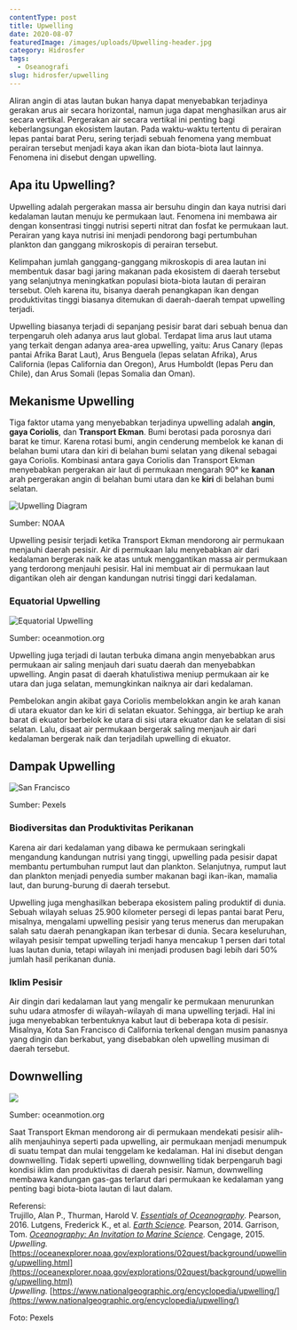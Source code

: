 ```yaml
---
contentType: post
title: Upwelling
date: 2020-08-07
featuredImage: /images/uploads/Upwelling-header.jpg
category: Hidrosfer
tags:
  - Oseanografi
slug: hidrosfer/upwelling
---
```


Aliran angin di atas lautan bukan hanya dapat menyebabkan terjadinya gerakan arus air secara horizontal, namun juga dapat menghasilkan arus air secara vertikal. Pergerakan air secara vertikal ini penting bagi keberlangsungan ekosistem lautan. Pada waktu-waktu tertentu di perairan lepas pantai barat Peru, sering terjadi sebuah fenomena yang membuat perairan tersebut menjadi kaya akan ikan dan biota-biota laut lainnya. Fenomena ini disebut dengan upwelling.

## Apa itu Upwelling?

Upwelling adalah pergerakan massa air bersuhu dingin dan kaya nutrisi dari kedalaman lautan menuju ke permukaan laut. Fenomena ini membawa air dengan konsentrasi tinggi nutrisi seperti nitrat dan fosfat ke permukaan laut. Perairan yang kaya nutrisi ini menjadi pendorong bagi pertumbuhan plankton dan ganggang mikroskopis di perairan tersebut.

Kelimpahan jumlah ganggang-ganggang mikroskopis di area lautan ini membentuk dasar bagi jaring makanan pada ekosistem di daerah tersebut yang selanjutnya meningkatkan populasi biota-biota lautan di perairan tersebut. Oleh karena itu, bisanya daerah penangkapan ikan dengan produktivitas tinggi biasanya ditemukan di daerah-daerah tempat upwelling terjadi.

Upwelling biasanya terjadi di sepanjang pesisir barat dari sebuah benua dan terpengaruh oleh adanya arus laut global. Terdapat lima arus laut utama yang terkait dengan adanya area-area upwelling, yaitu: Arus Canary (lepas pantai Afrika Barat Laut), Arus Benguela (lepas selatan Afrika), Arus California (lepas California dan Oregon), Arus Humboldt (lepas Peru dan Chile), dan Arus Somali (lepas Somalia dan Oman).

## Mekanisme Upwelling

Tiga faktor utama yang menyebabkan terjadinya upwelling adalah **angin**, **gaya Coriolis**, dan **Transport Ekman**. Bumi berotasi pada porosnya dari barat ke timur. Karena rotasi bumi, angin cenderung membelok ke kanan di belahan bumi utara dan kiri di belahan bumi selatan yang dikenal sebagai gaya Coriolis. Kombinasi antara gaya Coriolis dan Transport Ekman menyebabkan pergerakan air laut di permukaan mengarah 90° ke **kanan** arah pergerakan angin di belahan bumi utara dan ke **kiri** di belahan bumi selatan.

![Upwelling Diagram](images/uploads/image-13-1024x401.jpeg)

Sumber: NOAA

Upwelling pesisir terjadi ketika Transport Ekman mendorong air permukaan menjauhi daerah pesisir. Air di permukaan lalu menyebabkan air dari kedalaman bergerak naik ke atas untuk menggantikan massa air permukaan yang terdorong menjauhi pesisir. Hal ini membuat air di permukaan laut digantikan oleh air dengan kandungan nutrisi tinggi dari kedalaman.

### Equatorial Upwelling

![Equatorial Upwelling](images/uploads/image-12.jpeg)

Sumber: oceanmotion.org

Upwelling juga terjadi di lautan terbuka dimana angin menyebabkan arus permukaan air saling menjauh dari suatu daerah dan menyebabkan upwelling. Angin pasat di daerah khatulistiwa meniup permukaan air ke utara dan juga selatan, memungkinkan naiknya air dari kedalaman.

Pembelokan angin akibat gaya Coriolis membelokkan angin ke arah kanan di utara ekuator dan ke kiri di selatan ekuator. Sehingga, air bertiup ke arah barat di ekuator berbelok ke utara di sisi utara ekuator dan ke selatan di sisi selatan. Lalu, disaat air permukaan bergerak saling menjauh air dari kedalaman bergerak naik dan terjadilah upwelling di ekuator.

## Dampak Upwelling

![San Francisco](images/uploads/image-14-1024x682.jpeg)

Sumber: Pexels

### Biodiversitas dan Produktivitas Perikanan

Karena air dari kedalaman yang dibawa ke permukaan seringkali mengandung kandungan nutrisi yang tinggi, upwelling pada pesisir dapat membantu pertumbuhan rumput laut dan plankton. Selanjutnya, rumput laut dan plankton menjadi penyedia sumber makanan bagi ikan-ikan, mamalia laut, dan burung-burung di daerah tersebut.

Upwelling juga menghasilkan beberapa ekosistem paling produktif di dunia. Sebuah wilayah seluas 25.900 kilometer persegi di lepas pantai barat Peru, misalnya, mengalami upwelling pesisir yang terus menerus dan merupakan salah satu daerah penangkapan ikan terbesar di dunia. Secara keseluruhan, wilayah pesisir tempat upwelling terjadi hanya mencakup 1 persen dari total luas lautan dunia, tetapi wilayah ini menjadi produsen bagi lebih dari 50% jumlah hasil perikanan dunia.

### Iklim Pesisir

Air dingin dari kedalaman laut yang mengalir ke permukaan menurunkan suhu udara atmosfer di wilayah-wilayah di mana upwelling terjadi. Hal ini juga menyebabkan terbentuknya kabut laut di beberapa kota di pesisir. Misalnya, Kota San Francisco di California terkenal dengan musim panasnya yang dingin dan berkabut, yang disebabkan oleh upwelling musiman di daerah tersebut.

## Downwelling

![](images/uploads/Upwelling-down-diagram.jpg)

Sumber: oceanmotion.org

Saat Transport Ekman mendorong air di permukaan mendekati pesisir alih-alih menjauhinya seperti pada upwelling, air permukaan menjadi menumpuk di suatu tempat dan mulai tenggelam ke kedalaman. Hal ini disebut dengan downwelling. Tidak seperti upwelling, downwelling tidak berpengaruh bagi kondisi iklim dan produktivitas di daerah pesisir. Namun, downwelling membawa kandungan gas-gas terlarut dari permukaan ke kedalaman yang penting bagi biota-biota lautan di laut dalam.

Referensi:  
Trujillo, Alan P., Thurman, Harold V. [_Essentials of Oceanography_](https://amzn.to/39YITZ8). Pearson, 2016. 
Lutgens, Frederick K., et al. [_Earth Science_](https://amzn.to/2XtZJJo)_._ Pearson, 2014. 
Garrison, Tom. [_Oceanography: An Invitation to Marine Science_](https://amzn.to/3ii6Tcq)_._ Cengage, 2015. 
_Upwelling._ [https://oceanexplorer.noaa.gov/explorations/02quest/background/upwelling/upwelling.html](https://oceanexplorer.noaa.gov/explorations/02quest/background/upwelling/upwelling.html)  
_Upwelling._ [https://www.nationalgeographic.org/encyclopedia/upwelling/](https://www.nationalgeographic.org/encyclopedia/upwelling/)

Foto: Pexels
